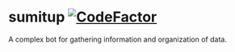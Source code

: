 # sumitup [![CodeFactor](https://www.codefactor.io/repository/github/lulzx/sumitup/badge/master)](https://www.codefactor.io/repository/github/lulzx/sumitup/overview/master)
A complex bot for gathering information and organization of data.
